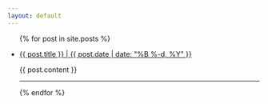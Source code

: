```yaml
---
layout: default
---
```


<ul class="listing">
{% for post in site.posts %}
  <li class="listing-item">
   <p class="meta"><a href="{{ site.baseurl }}{{ post.url }}">{{ post.title }} | {{ post.date | date: "%B %-d, %Y" }}</a></p>
    <div>
        {{ post.content }}
    </div>
  </li>
<hr />
{% endfor %}
</ul>
